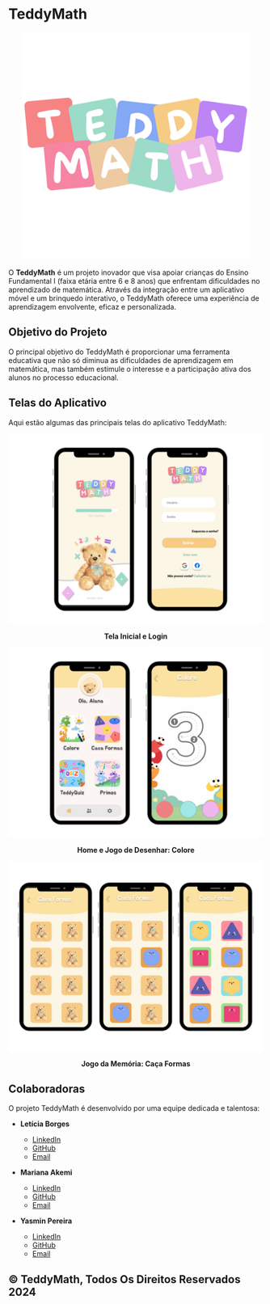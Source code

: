# TeddyMath

<p align="center">
  <img src="https://github.com/marianafeitosa/TeddyMath/blob/main/Readme/logo.png" alt="Logo do TeddyMath" width="450"/>
</p>

O **TeddyMath** é um projeto inovador que visa apoiar crianças do Ensino Fundamental I (faixa etária entre 6 e 8 anos) que enfrentam dificuldades no aprendizado de matemática. Através da integração entre um aplicativo móvel e um brinquedo interativo, o TeddyMath oferece uma experiência de aprendizagem envolvente, eficaz e personalizada.

## Objetivo do Projeto

O principal objetivo do TeddyMath é proporcionar uma ferramenta educativa que não só diminua as dificuldades de aprendizagem em matemática, mas também estimule o interesse e a participação ativa dos alunos no processo educacional.

## Telas do Aplicativo

Aqui estão algumas das principais telas do aplicativo TeddyMath:

<div style="text-align: center;">
    <img src="https://github.com/marianafeitosa/TeddyMath/blob/main/Readme/Login.png" alt="Login" style="display: block; margin: 0 auto;">
    <p style="text-align: center;"><strong>Tela Inicial e Login</strong></p>
</div>

<div style="text-align: center;">
    <img src="https://github.com/marianafeitosa/TeddyMath/blob/main/Readme/Home.png" alt="Home" style="display: block; margin: 0 auto;">
    <p style="text-align: center;"><strong>Home e Jogo de Desenhar: Colore</strong></p>
</div>

<div style="text-align: center;">
    <img src="https://github.com/marianafeitosa/TeddyMath/blob/main/Readme/Jogos.png" alt="Jogos" style="display: block; margin: 0 auto;">
    <p style="text-align: center;"><strong>Jogo da Memória: Caça Formas</strong></p>
</div>


## Colaboradoras

O projeto TeddyMath é desenvolvido por uma equipe dedicada e talentosa:

- **Letícia Borges**  
  - [LinkedIn](link_para_o_linkedin)  
  - [GitHub](https://github.com/letiborges2510)  
  - [Email](mailto:email_da_colaboradora_1)

- **Mariana Akemi**  
  - [LinkedIn](https://www.linkedin.com/in/mariana-arashiro-112382289?trk=contact-info)  
  - [GitHub](https://github.com/marianafeitosa)  
  - [Email](mailto:marianaarashiro09@gmail.com)

- **Yasmin Pereira**  
  - [LinkedIn](https://www.linkedin.com/in/min-lima-994642273?utm_source=share&utm_campaign=share_via&utm_content=profile&utm_medium=android_app)  
  - [GitHub](https://github.com/whoismin)  
  - [Email](mailto:email_da_colaboradora_3)

## © TeddyMath, Todos Os Direitos Reservados 2024





